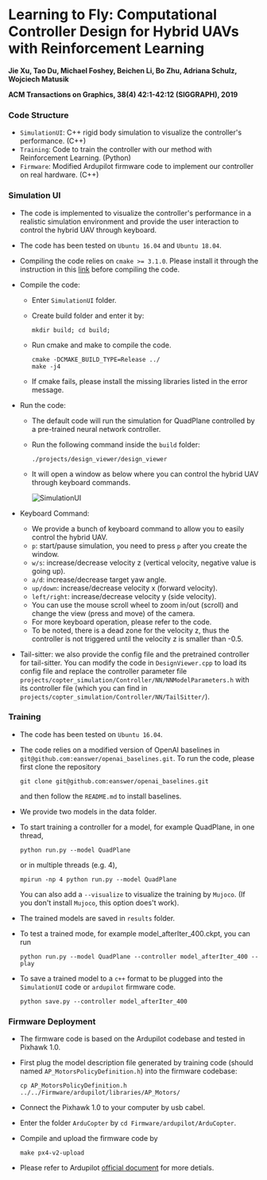 # Learning to Fly: Computational Controller Design for Hybrid UAVs with Reinforcement Learning
**Jie Xu, Tao Du, Michael Foshey, Beichen Li, Bo Zhu, Adriana Schulz, Wojciech Matusik**

**ACM Transactions on Graphics, 38(4) 42:1-42:12 (SIGGRAPH), 2019**



### Code Structure

- `SimulationUI`: C++ rigid body simulation to visualize the controller's performance. (C++)
- `Training`: Code to train the controller with our method with Reinforcement Learning. (Python)
- `Firmware`: Modified Ardupilot firmware code to implement our controller on real hardware. (C++)



### Simulation UI

- The code is implemented to visualize the controller's performance in a realistic simulation environment and provide the user interaction to control the hybrid UAV through keyboard.

- The code has been tested on `Ubuntu 16.04` and `Ubuntu 18.04`.

- Compiling the code relies on `cmake >= 3.1.0`. Please install it through the instruction in this [link](https://cmake.org/install/) before compiling the code. 

- Compile the code:

  - Enter `SimulationUI` folder.

  - Create build folder and enter it by:

    ```
    mkdir build; cd build;
    ```

  - Run cmake and make to compile the code.

    ```
    cmake -DCMAKE_BUILD_TYPE=Release ../
    make -j4
    ```

  - If cmake fails, please install the missing libraries listed in the error message.

- Run the code:

  - The default code will run the simulation for QuadPlane controlled by a pre-trained neural network controller.

  - Run the following command inside the `build` folder:

    ```
    ./projects/design_viewer/design_viewer
    ```

  - It will open a window as below where you can control the hybrid UAV through keyboard commands.

    ![SimulationUI](https://github.com/eanswer/LearningToFly/blob/master/images/SimulationUI.png)

- Keyboard Command:

  - We provide a bunch of keyboard command to allow you to easily control the hybrid UAV.
  - `p`: start/pause simulation, you need to press `p` after you create the window.
  - `w/s`: increase/decrease velocity z (vertical velocity, negative value is going up).
  - `a/d`: increase/decrease target yaw angle.
  - `up/down`: increase/decrease velocity x (forward velocity).
  - `left/right`: increase/decrease velocity y (side velocity).
  - You can use the mouse scroll wheel to zoom in/out (scroll) and change the view (press and move) of the camera.
  - For more keyboard operation, please refer to the code.
  - To be noted, there is a dead zone for the velocity z, thus the controller is not triggered until the velocity z is smaller than -0.5.

- Tail-sitter: we also provide the config file and the pretrained controller for tail-sitter. You can modify the code in `DesignViewer.cpp` to load its config file and replace the controller parameter file  `projects/copter_simulation/Controller/NN/NNModelParameters.h` with its controller file (which you can find in `projects/copter_simulation/Controller/NN/TailSitter/`).



### Training

- The code has been tested on `Ubuntu 16.04`.

- The code relies on a modified version of OpenAI baselines in `git@github.com:eanswer/openai_baselines.git`. To run the code, please first clone the repository 

  ```
  git clone git@github.com:eanswer/openai_baselines.git
  ```

  and then follow the `README.md` to install baselines.

- We provide two models in the data folder.

- To start training a controller for a model, for example QuadPlane, in one thread,

  ```
  python run.py --model QuadPlane
  ```

  or in multiple threads (e.g. 4),

  ```
  mpirun -np 4 python run.py --model QuadPlane
  ```

  You can also add a `--visualize` to visualize the training by `Mujoco`. (If you don't install `Mujoco`, this option does't work).

- The trained models are saved in `results` folder.

- To test a trained mode, for example model_afterIter_400.ckpt, you can run

  ```
  python run.py --model QuadPlane --controller model_afterIter_400 --play
  ```

- To save a trained model to a `c++` format to be plugged into the `SimulationUI` code or `ardupilot` firmware code.

  ```
  python save.py --controller model_afterIter_400
  ```



### Firmware Deployment

- The firmware code is based on the Ardupilot codebase and tested in Pixhawk 1.0.

- First plug the model description file generated by training code (should named `AP_MotorsPolicyDefinition.h`) into the firmware codebase:

  ```
  cp AP_MotorsPolicyDefinition.h ../../Firmware/ardupilot/libraries/AP_Motors/
  ```

- Connect the Pixhawk 1.0 to your computer by usb cabel.

- Enter the folder `ArduCopter` by `cd Firmware/ardupilot/ArduCopter`.

- Compile and upload the firmware code by

  ```
  make px4-v2-upload
  ```


- Please refer to Ardupilot [official document](https://ardupilot.org/copter/index.html) for more detials.